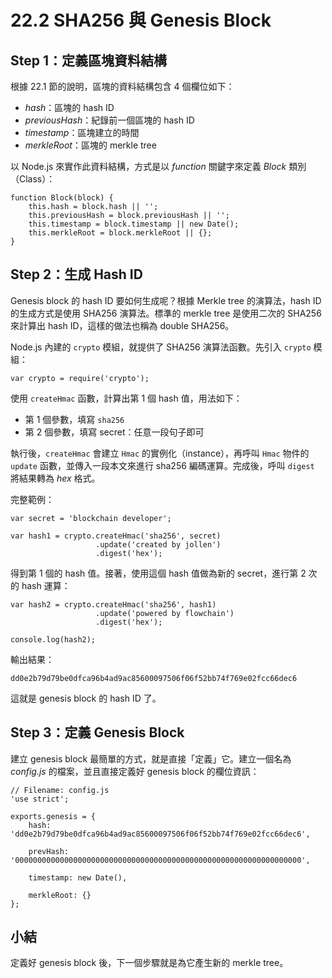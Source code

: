 # 22.2 SHA256 與 Genesis Block 

## Step 1：定義區塊資料結構

根據 22.1 節的說明，區塊的資料結構包含 4 個欄位如下：

* *hash*：區塊的 hash ID
* *previousHash*：紀錄前一個區塊的 hash ID
* *timestamp*：區塊建立的時間
* *merkleRoot*：區塊的 merkle tree

以 Node.js 來實作此資料結構，方式是以 *function* 關鍵字來定義 *Block* 類別（Class）：

```
function Block(block) {
	this.hash = block.hash || '';
	this.previousHash = block.previousHash || '';
	this.timestamp = block.timestamp || new Date();
	this.merkleRoot = block.merkleRoot || {};
}
```

## Step 2：生成 Hash ID

Genesis block 的 hash ID 要如何生成呢？根據 Merkle tree 的演算法，hash ID 的生成方式是使用 SHA256 演算法。標準的 merkle tree 是使用二次的 SHA256 來計算出 hash ID，這樣的做法也稱為 double SHA256。

Node.js 內建的 ```crypto``` 模組，就提供了 SHA256 演算法函數。先引入 ```crypto``` 模組：

```
var crypto = require('crypto');
```

使用 ```createHmac``` 函數，計算出第 1 個 hash 值，用法如下：

* 第 1 個參數，填寫 ```sha256``` 
* 第 2 個參數，填寫 secret：任意一段句子即可

執行後，```createHmac``` 會建立 ```Hmac``` 的實例化（instance），再呼叫 ```Hmac``` 物件的 ```update``` 函數，並傳入一段本文來進行 sha256 編碼運算。完成後，呼叫 ```digest``` 將結果轉為 *hex* 格式。

完整範例：

```
var secret = 'blockchain developer';

var hash1 = crypto.createHmac('sha256', secret)
                   .update('created by jollen')
                   .digest('hex');
```

得到第 1 個的 hash 值。接著，使用這個 hash 值做為新的 secret，進行第 2 次的 hash 運算：

```
var hash2 = crypto.createHmac('sha256', hash1)
                   .update('powered by flowchain')
                   .digest('hex');

console.log(hash2);
```

輸出結果：

```
dd0e2b79d79be0dfca96b4ad9ac85600097506f06f52bb74f769e02fcc66dec6
```

這就是 genesis block 的 hash ID 了。

## Step 3：定義 Genesis Block 

建立 genesis block 最簡單的方式，就是直接「定義」它。建立一個名為 *config.js* 的檔案，並且直接定義好 genesis block 的欄位資訊：

```
// Filename: config.js
'use strict';                                                                                              

exports.genesis = {
    hash: 'dd0e2b79d79be0dfca96b4ad9ac85600097506f06f52bb74f769e02fcc66dec6',

    prevHash: '0000000000000000000000000000000000000000000000000000000000000000',

    timestamp: new Date(),
    
    merkleRoot: {}
};
```

## 小結

定義好 genesis block 後，下一個步驟就是為它產生新的 merkle tree。
